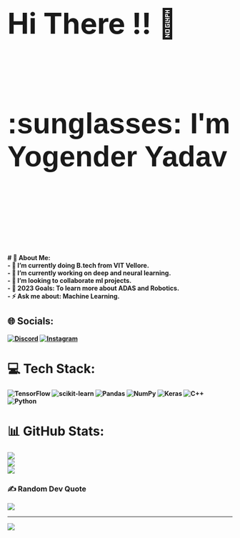 <h1 style="font-size: 4rem">Hi There !!  👋</h1>
<b><br><font face="Arial"><h1 style="font-size: 4rem">:sunglasses: I'm Yogender Yadav  </p></br></font></h1>
# 💫 About Me:
<br>- 🔭 I’m currently doing B.tech from VIT Vellore.
<br>- 🌱 I’m currently working on deep and neural learning.
<br>- 👯 I’m looking to collaborate ml projects.
<br>- 🥅 2023 Goals: To learn more about ADAS and Robotics.
<br>- ⚡ Ask me about:  Machine Learning.



## 🌐 Socials:
[![Discord](https://img.shields.io/badge/Discord-%237289DA.svg?logo=discord&logoColor=white)](https://discord.gg/https://discordapp.com/users/982951819418427422) [![Instagram](https://img.shields.io/badge/Instagram-%23E4405F.svg?logo=Instagram&logoColor=white)](https://instagram.com/yogender.yadav36) 

# 💻 Tech Stack:
![TensorFlow](https://img.shields.io/badge/TensorFlow-%23FF6F00.svg?style=for-the-badge&logo=TensorFlow&logoColor=white) ![scikit-learn](https://img.shields.io/badge/scikit--learn-%23F7931E.svg?style=for-the-badge&logo=scikit-learn&logoColor=white) ![Pandas](https://img.shields.io/badge/pandas-%23150458.svg?style=for-the-badge&logo=pandas&logoColor=white) ![NumPy](https://img.shields.io/badge/numpy-%23013243.svg?style=for-the-badge&logo=numpy&logoColor=white) ![Keras](https://img.shields.io/badge/Keras-%23D00000.svg?style=for-the-badge&logo=Keras&logoColor=white) ![C++](https://img.shields.io/badge/c++-%2300599C.svg?style=for-the-badge&logo=c%2B%2B&logoColor=white) ![Python](https://img.shields.io/badge/python-3670A0?style=for-the-badge&logo=python&logoColor=ffdd54)
# 📊 GitHub Stats:
![](https://github-readme-stats.vercel.app/api?username=Yogender2603&theme=tokyonight&hide_border=false&include_all_commits=false&count_private=false)<br/>
![](https://github-readme-streak-stats.herokuapp.com/?user=Yogender2603&theme=tokyonight&hide_border=false)<br/>
![](https://github-readme-stats.vercel.app/api/top-langs/?username=Yogender2603&theme=tokyonight&hide_border=false&include_all_commits=false&count_private=false&layout=compact)

### ✍️ Random Dev Quote
![](https://quotes-github-readme.vercel.app/api?type=horizontal&theme=tokyonight)

---
[![](https://visitcount.itsvg.in/api?id=Yogender2603&icon=0&color=0)](https://visitcount.itsvg.in)


